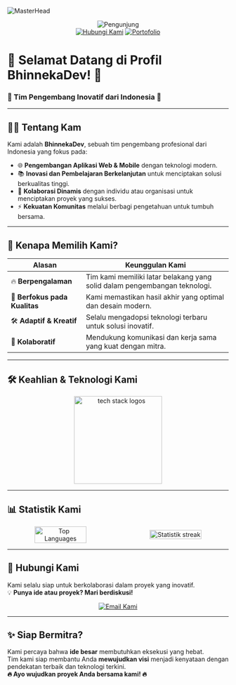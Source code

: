 ![MasterHead](https://repository-images.githubusercontent.com/588181932/e36ec678-7984-4cdd-8e4c-a3932772ff8e)

<div align="center">
  <img src="https://komarev.com/ghpvc/?username=BhinnekaDev&label=Pengunjung&color=yellowgreen&style=flat-square" alt="Pengunjung" />
</div>

<div align="center">
  <a href="https://wa.me/+6282318334287" target="_blank"><img src="https://img.shields.io/badge/Hubungi%20Kami-WhatsApp-green?style=for-the-badge&logo=whatsapp" alt="Hubungi Kami" /></a>
  <a href="https://bhinneka-dev.vercel.app/" target="_blank"><img src="https://img.shields.io/badge/Portofolio%20Kami-Situs-orange?style=for-the-badge&logo=github" alt="Portofolio" /></a>
</div>

# 🎉 **Selamat Datang di Profil BhinnekaDev!** 🎉  
### **🌟 Tim Pengembang Inovatif dari Indonesia 🌟**

---

## 👩‍💻 **Tentang Kam**  
Kami adalah **BhinnekaDev**, sebuah tim pengembang profesional dari Indonesia yang fokus pada:  
- 🌐 **Pengembangan Aplikasi Web & Mobile** dengan teknologi modern.  
- 📚 **Inovasi dan Pembelajaran Berkelanjutan** untuk menciptakan solusi berkualitas tinggi.  
- 🤝 **Kolaborasi Dinamis** dengan individu atau organisasi untuk menciptakan proyek yang sukses.  
- ⚡ **Kekuatan Komunitas** melalui berbagi pengetahuan untuk tumbuh bersama.

---

## 🚀 **Kenapa Memilih Kami?**  
| **Alasan**               | **Keunggulan Kami**                                         |
|---------------------------|------------------------------------------------------------|
| 🔥 **Berpengalaman**      | Tim kami memiliki latar belakang yang solid dalam pengembangan teknologi. |
| 🎨 **Berfokus pada Kualitas** | Kami memastikan hasil akhir yang optimal dan desain modern.          |
| 🛠️ **Adaptif & Kreatif**  | Selalu mengadopsi teknologi terbaru untuk solusi inovatif.  |
| 🤝 **Kolaboratif**         | Mendukung komunikasi dan kerja sama yang kuat dengan mitra.|

---

## 🛠️ **Keahlian & Teknologi Kami**  
<div align="center">
  <img src="https://skillicons.dev/icons?i=ts,js,react,firebase,php,mysql,nextjs,nodejs,sass,html,css,tailwind,bootstrap,git,laravel" height="200" alt="tech stack logos" />
</div>

---

## 📊 **Statistik Kami**  
<div align="center" style="display: flex; justify-content: center; align-items: center; gap: 20px;">
  <img src="https://github-readme-stats.vercel.app/api/top-langs?username=BhinnekaDev&locale=en&layout=compact&theme=light&hide_border=true" alt="Top Languages" width="49%" />
  <img src="https://streak-stats.demolab.com?user=BhinnekaDev&locale=en&mode=daily&theme=light&hide_border=false&border_radius=5&order=3" alt="Statistik streak" width="49%" />
</div>

---

## 📧 **Hubungi Kami**  
Kami selalu siap untuk berkolaborasi dalam proyek yang inovatif.  
💡 **Punya ide atau proyek? Mari berdiskusi!**  
<div align="center">
  <a href="mailto:bhinnekadev24@gmail.com" target="_blank">
    <img src="https://img.shields.io/badge/Contact-Email-red?style=for-the-badge&logo=gmail&logoColor=white" alt="Email Kami" />
  </a>
</div>

---

## ✨ **Siap Bermitra?**  
Kami percaya bahwa **ide besar** membutuhkan eksekusi yang hebat.  
Tim kami siap membantu Anda **mewujudkan visi** menjadi kenyataan dengan pendekatan terbaik dan teknologi terkini.  
**🔥 Ayo wujudkan proyek Anda bersama kami! 🔥**
